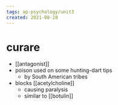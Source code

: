 ```yaml
---
tags: ap-psychology/unit3 
created: 2021-08-28
---
```


# curare

- [[antagonist]]
- poison used on some hunting-dart tips
	- by South American tribes
- blocks [[acetylcholine]]
	- causing paralysis
	- similar to [[botulin]] 
